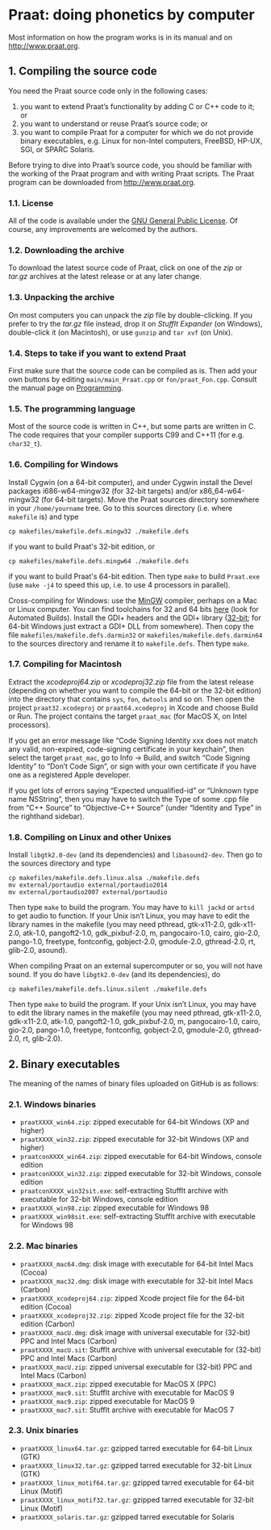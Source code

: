 # Praat: doing phonetics by computer

Most information on how the program works is in its manual and on http://www.praat.org.

## 1. Compiling the source code

You need the Praat source code only in the following cases:

1. you want to extend Praat’s functionality by adding C or C++ code to it; or
2. you want to understand or reuse Praat’s source code; or
3. you want to compile Praat for a computer for which we do not provide binary executables,
e.g. Linux for non-Intel computers, FreeBSD, HP-UX, SGI, or SPARC Solaris.

Before trying to dive into Praat’s source code, you should be familiar with the working of the Praat program
and with writing Praat scripts. The Praat program can be downloaded from http://www.praat.org.

### 1.1. License

All of the code is available under the
[GNU General Public License](http://www.fon.hum.uva.nl/praat/GNU_General_Public_License.txt).
Of course, any improvements are welcomed by the authors.

### 1.2. Downloading the archive

To download the latest source code of Praat,
click on one of the *zip* or *tar.gz* archives at the latest release or at any later change.

### 1.3. Unpacking the archive

On most computers you can unpack the *zip* file by double-clicking. If you prefer to try the *tar.gz* file instead,
drop it on *StuffIt Expander* (on Windows), double-click it (on Macintosh),
or use `gunzip` and `tar xvf` (on Unix).

### 1.4. Steps to take if you want to extend Praat

First make sure that the source code can be compiled as is.
Then add your own buttons by editing `main/main_Praat.cpp` or `fon/praat_Fon.cpp`.
Consult the manual page on [Programming](http://www.fon.hum.uva.nl/praat/manual/Programming_with_Praat.html).

### 1.5. The programming language

Most of the source code is written in C++, but some parts are written in C.
The code requires that your compiler supports C99 and C++11 (for e.g. `char32_t`).

### 1.6. Compiling for Windows

Install Cygwin (on a 64-bit computer),
and under Cygwin install the Devel packages i686-w64-mingw32 (for 32-bit targets)
and/or x86_64-w64-mingw32 (for 64-bit targets).
Move the Praat sources directory somewhere in your `/home/yourname` tree.
Go to this sources directory (i.e. where `makefile` is) and type

    cp makefiles/makefile.defs.mingw32 ./makefile.defs

if you want to build Praat's 32-bit edition, or

    cp makefiles/makefile.defs.mingw64 ./makefile.defs

if you want to build Praat's 64-bit edition. Then type `make` to build `Praat.exe`
(use `make -j4` to speed this up, i.e. to use 4 processors in parallel).

Cross-compiling for Windows: use the [MinGW](http://www.mingw.org) compiler, perhaps on a Mac or Linux computer.
You can find toolchains for 32 and 64 bits
[here](http://sourceforge.net/projects/mingw-w64/files/) (look for Automated Builds).
Install the GDI+ headers and the GDI+ library ([32-bit](http://www.fon.hum.uva.nl/praat/libgdiplus.a-32.zip);
for 64-bit Windows just extract a GDI+ DLL from somewhere).
Then copy the file `makefiles/makefile.defs.darmin32` or `makefiles/makefile.defs.darmin64`
to the sources directory and rename it to `makefile.defs`.
Then type `make`.

### 1.7. Compiling for Macintosh

Extract the *xcodeproj64.zip* or *xcodeproj32.zip* file from the latest release
(depending on whether you want to compile the 64-bit or the 32-bit edition) into the directory that contains
`sys`, `fon`, `dwtools` and so on. Then open the project `praat32.xcodeproj` or `praat64.xcodeproj` in Xcode
and choose Build or Run. The project contains the target `praat_mac` (for MacOS X, on Intel processors).

If you get an error message like “Code Signing Identity xxx does not match any valid, non-expired,
code-signing certificate in your keychain”, then select the target `praat_mac`, go to Info → Build,
and switch “Code Signing Identity” to “Don’t Code Sign”,
or sign with your own certificate if you have one as a registered Apple developer.

If you get lots of errors saying “Expected unqualified-id” or “Unknown type name NSString”,
then you may have to switch the Type of some .cpp file from “C++ Source” to “Objective-C++ Source”
(under “Identity and Type” in the righthand sidebar).

### 1.8. Compiling on Linux and other Unixes

Install `libgtk2.0-dev` (and its dependencies) and `libasound2-dev`. Then go to the sources directory and type

    cp makefiles/makefile.defs.linux.alsa ./makefile.defs
    mv external/portaudio external/portaudio2014
    mv external/portaudio2007 external/portaudio

Then type `make` to build the program. You may have to `kill jackd` or `artsd` to get audio to function.
If your Unix isn’t Linux, you may have to edit the library names in the makefile
(you may need pthread, gtk-x11-2.0, gdk-x11-2.0, atk-1.0, pangoft2-1.0, gdk_pixbuf-2.0, m, pangocairo-1.0,
cairo, gio-2.0, pango-1.0, freetype, fontconfig, gobject-2.0, gmodule-2.0, gthread-2.0, rt, glib-2.0, asound).

When compiling Praat on an external supercomputer or so, you will not have sound.
If you do have `libgtk2.0-dev` (and its dependencies), do

    cp makefiles/makefile.defs.linux.silent ./makefile.defs

Then type `make` to build the program. If your Unix isn’t Linux,
you may have to edit the library names in the makefile (you may need pthread, gtk-x11-2.0, gdk-x11-2.0, atk-1.0,
pangoft2-1.0, gdk_pixbuf-2.0, m, pangocairo-1.0, cairo, gio-2.0, pango-1.0, freetype, fontconfig, gobject-2.0,
gmodule-2.0, gthread-2.0, rt, glib-2.0).

## 2. Binary executables

The meaning of the names of binary files uploaded on GitHub is as follows:

### 2.1. Windows binaries
- `praatXXXX_win64.zip`: zipped executable for 64-bit Windows (XP and higher)
- `praatXXXX_win32.zip`: zipped executable for 32-bit Windows (XP and higher)
- `praatconXXXX_win64.zip`: zipped executable for 64-bit Windows, console edition
- `praatconXXXX_win32.zip`: zipped executable for 32-bit Windows, console edition
- `praatconXXXX_win32sit.exe`: self-extracting StuffIt archive with executable for 32-bit Windows, console edition
- `praatXXXX_win98.zip`: zipped executable for Windows 98
- `praatXXXX_win98sit.exe`: self-extracting StuffIt archive with executable for Windows 98

### 2.2. Mac binaries
- `praatXXXX_mac64.dmg`: disk image with executable for 64-bit Intel Macs (Cocoa)
- `praatXXXX_mac32.dmg`: disk image with executable for 32-bit Intel Macs (Carbon)
- `praatXXXX_xcodeproj64.zip`: zipped Xcode project file for the 64-bit edition (Cocoa)
- `praatXXXX_xcodeproj32.zip`: zipped Xcode project file for the 32-bit edition (Carbon)
- `praatXXXX_macU.dmg`: disk image with universal executable for (32-bit) PPC and Intel Macs (Carbon)
- `praatXXXX_macU.sit`: StuffIt archive with universal executable for (32-bit) PPC and Intel Macs (Carbon)
- `praatXXXX_macU.zip`: zipped universal executable for (32-bit) PPC and Intel Macs (Carbon)
- `praatXXXX_macX.zip`: zipped executable for MacOS X (PPC)
- `praatXXXX_mac9.sit`: StuffIt archive with executable for MacOS 9
- `praatXXXX_mac9.zip`: zipped executable for MacOS 9
- `praatXXXX_mac7.sit`: StuffIt archive with executable for MacOS 7

### 2.3. Unix binaries
- `praatXXXX_linux64.tar.gz`: gzipped tarred executable for 64-bit Linux (GTK)
- `praatXXXX_linux32.tar.gz`: gzipped tarred executable for 32-bit Linux (GTK)
- `praatXXXX_linux_motif64.tar.gz`: gzipped tarred executable for 64-bit Linux (Motif)
- `praatXXXX_linux_motif32.tar.gz`: gzipped tarred executable for 32-bit Linux (Motif)
- `praatXXXX_solaris.tar.gz`: gzipped tarred executable for Solaris
